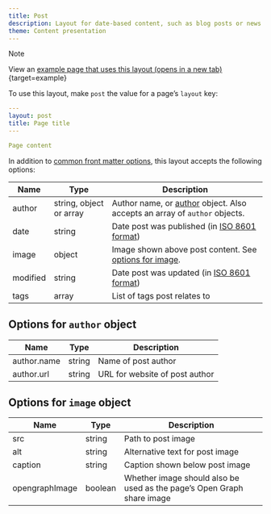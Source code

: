 ```yaml
---
title: Post
description: Layout for date-based content, such as blog posts or news items.
theme: Content presentation
---
```


> [!NOTE]
> View an [example page that uses this layout (opens in a new tab)](/example/post){target=example}

To use this layout, make `post` the value for a page’s `layout` key:

```yaml
---
layout: post
title: Page title
---

Page content
```

In addition to [common front matter options](/layouts/front-matter-options), this layout accepts the following options:

| Name     | Type                    | Description                                                                                             |
| -------- | ----------------------- | ------------------------------------------------------------------------------------------------------- |
| author   | string, object or array | Author name, or [author](#options-for-author-object) object. Also accepts an array of `author` objects. |
| date     | string                  | Date post was published (in [ISO 8601 format](https://en.wikipedia.org/wiki/ISO_8601))                  |
| image    | object                  | Image shown above post content. See [options for image](#options-for-image-object).                     |
| modified | string                  | Date post was updated (in [ISO 8601 format](https://en.wikipedia.org/wiki/ISO_8601))                    |
| tags     | array                   | List of tags post relates to                                                                            |

## Options for `author` object

| Name        | Type   | Description                    |
| ----------- | ------ | ------------------------------ |
| author.name | string | Name of post author            |
| author.url  | string | URL for website of post author |

## Options for `image` object

| Name           | Type    | Description                                                            |
| -------------- | ------- | ---------------------------------------------------------------------- |
| src            | string  | Path to post image                                                     |
| alt            | string  | Alternative text for post image                                        |
| caption        | string  | Caption shown below post image                                         |
| opengraphImage | boolean | Whether image should also be used as the page’s Open Graph share image |
